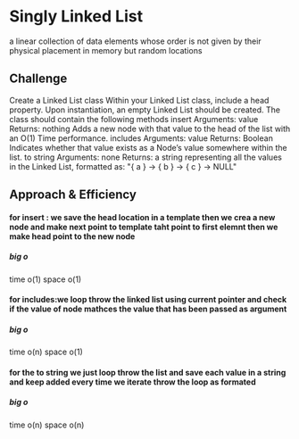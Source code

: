 # Singly Linked List

a linear collection of data elements whose order is not given by their physical placement in memory but random locations

## Challenge

Create a Linked List class
Within your Linked List class, include a head property.
Upon instantiation, an empty Linked List should be created.
The class should contain the following methods
insert
Arguments: value
Returns: nothing
Adds a new node with that value to the head of the list with an O(1) Time performance.
includes
Arguments: value
Returns: Boolean
Indicates whether that value exists as a Node’s value somewhere within the list.
to string
Arguments: none
Returns: a string representing all the values in the Linked List, formatted as:
"{ a } -> { b } -> { c } -> NULL"

## Approach & Efficiency

#### for insert : we save the head location in a template then we crea a new node and make next point to template taht point to first elemnt then we make head point to the new node

##### big o 

  time o(1)
  space o(1)
            
#### for includes:we loop throw the linked list using current pointer and check if the value of node mathces the value that has been passed as argument

##### big o 

  time o(n)
  space o(1)

#### for the to string we just loop throw the list and save each value in a string and keep added every time we iterate throw the loop as formated 

##### big o 

  time o(n)
  space o(n)

